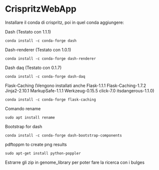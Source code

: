 # CrispritzWebApp
Installare il conda di crispritz, poi in quel conda aggiungere:


Dash (Testato con 1.1.1)
```
conda install -c conda-forge dash
```
Dash-renderer (Testato con 1.0.1)
```
conda install -c conda-forge dash-renderer
```
Dash daq (Testato con 0.1.7)
```
conda install -c conda-forge dash-daq
```
Flask-Caching (Vengono installati anche Flask-1.1.1 Flask-Caching-1.7.2 Jinja2-2.10.1 MarkupSafe-1.1.1 Werkzeug-0.15.5 click-7.0 itsdangerous-1.1.0)
```
conda install -c conda-forge flask-caching
```
Comando rename
```
sudo apt install rename
```
Bootstrap for dash
```
conda install -c conda-forge dash-bootstrap-components
```
pdftoppm to create png results
```
sudo apt-get install python-poppler
```
Estrarre gli zip in genome_library per poter fare la ricerca con i bulges
